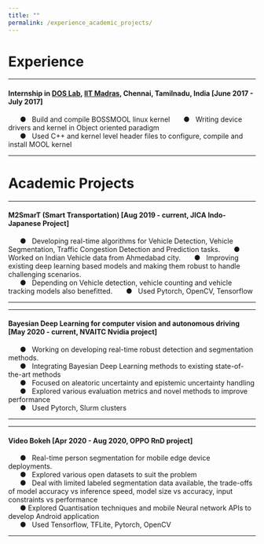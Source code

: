 ```yaml
---
title: ""
permalink: /experience_academic_projects/
---
```


# Experience 
---  
#### Internship in [DOS Lab](http://dos.iitm.ac.in/), [IIT Madras](https://www.iitm.ac.in/), Chennai, Tamilnadu, India [June 2017 - July 2017]
&nbsp; &nbsp; &nbsp; &#9679; &nbsp; Build and compile BOSSMOOL linux kernel 
&nbsp; &nbsp; &nbsp; &#9679; &nbsp; Writing device drivers and kernel in Object oriented paradigm  
&nbsp; &nbsp; &nbsp; &#9679; &nbsp; Used C++ and kernel level header files to configure, compile and install MOOL kernel

---

# Academic Projects
---
#### M2SmarT (Smart Transportation) [Aug 2019 - current, JICA Indo-Japanese Project]
&nbsp; &nbsp; &nbsp; &#9679; &nbsp; Developing real-time algorithms for Vehicle Detection, Vehicle Segmentation, Traffic Congestion Detection and Prediction tasks. 
&nbsp; &nbsp; &nbsp; &#9679; &nbsp; Worked on Indian Vehicle data from Ahmedabad city.
&nbsp; &nbsp; &nbsp; &#9679; &nbsp; Improving existing deep learning based models and making them robust to handle challenging scenarios.  
&nbsp; &nbsp; &nbsp; &#9679; &nbsp; Depending on Vehicle detection, vehicle counting and vehicle tracking models also benefitted. 
&nbsp; &nbsp; &nbsp; &#9679; &nbsp; Used Pytorch, OpenCV, Tensorflow   

---
---  
#### Bayesian Deep Learning for computer vision and autonomous driving [May 2020 - current, NVAITC Nvidia project]
&nbsp; &nbsp; &nbsp; &#9679; &nbsp; Working on developing real-time robust detection and segmentation methods.   
&nbsp; &nbsp; &nbsp; &#9679; &nbsp; Integrating Bayesian Deep Learning methods to existing state-of-the-art methods  
&nbsp; &nbsp; &nbsp; &#9679; &nbsp; Focused on aleatoric uncertainty and epistemic uncertainty handling   
&nbsp; &nbsp; &nbsp; &#9679; &nbsp; Explored various evaluation metrics and novel methods to improve performance   
&nbsp; &nbsp; &nbsp; &#9679; &nbsp; Used Pytorch, Slurm clusters

---


---  
#### Video Bokeh [Apr 2020 - Aug 2020, OPPO RnD project]
&nbsp; &nbsp; &nbsp; &#9679; &nbsp; Real-time person segmentation for mobile edge device deployments.   
&nbsp; &nbsp; &nbsp; &#9679; &nbsp; Explored various open datasets to suit the problem  
&nbsp; &nbsp; &nbsp; &#9679; &nbsp; Deal with limited labeled segmentation data available, the trade-offs of model accuracy vs inference speed, model size vs accuracy, input constraints vs performance   
&nbsp; &nbsp; &nbsp; &#9679; Explored Quantisation techniques and mobile Neural network APIs to develop Android application   
&nbsp; &nbsp; &nbsp; &#9679; &nbsp; Used Tensorflow, TFLite, Pytorch, OpenCV

---


